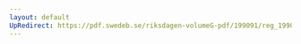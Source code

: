 ```yaml
---
layout: default
UpRedirect: https://pdf.swedeb.se/riksdagen-volumeG-pdf/199091/reg_199091/reg_199091_0760.pdf
---
```

